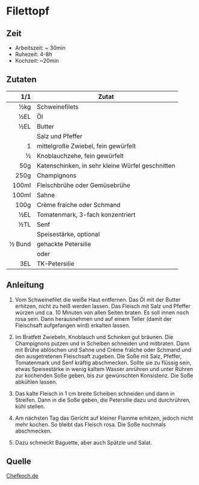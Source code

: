 # Filettopf

## Zeit

- Arbeitszeit: ~ 30min
- Ruhezeit: 4-8h
- Kochzeit: ~20min

## Zutaten

| 1/1    | Zutat                                            |
|-------:|--------------------------------------------------|
| ½kg    | Schweinefilets                                   |
| ½EL    | Öl                                               |
| ½EL    | Butter                                           |
|        | Salz und Pfeffer                                 |
| 1      | mittelgroße Zwiebel, fein gewürfelt              |
| ½      | Knoblauchzehe, fein gewürfelt                    |
| 50g    | Katenschinken, in sehr kleine Würfel geschnitten |
| 250g   | Champignons                                      |
| 100ml  | Fleischbrühe oder Gemüsebrühe                    |
| 100ml  | Sahne                                            |
| 100g   | Crème fraîche oder Schmand                       |
| ½EL    | Tomatenmark, 3-fach konzentriert                 |
| ½TL    | Senf                                             |
|        | Speisestärke, optional                           |
| ½ Bund | gehackte Petersilie                              |
|        | oder                                             |
| 3EL    | TK-Petersilie                                    |

## Anleitung

1. Vom Schweinefilet die weiße Haut entfernen. Das Öl mit der Butter erhitzen,
   nicht zu heiß werden lassen. Das Fleisch mit Salz und Pfeffer würzen und ca.
   10 Minuten von allen Seiten braten. Es soll innen noch rosa sein. Dann
   herausnehmen und auf einem Teller (damit der Fleischsaft aufgefangen wird)
   erkalten lassen.

2. Im Bratfett Zwiebeln, Knoblauch und Schinken gut bräunen. Die Champignons
   putzen und in Scheiben schneiden und mitbraten. Dann mit Brühe ablöschen und
   Sahne und Crème fraîche oder Schmand und den ausgetretenen Fleischsaft
   zugeben. Die Soße mit Salz, Pfeffer, Tomatenmark und Senf kräftig
   abschmecken. Sollte sie zu flüssig sein, etwas Speisestärke in wenig kaltem
   Wasser anrühren und unter Rühren zur kochenden Soße geben, bis zur
   gewünschten Konsistenz. Die Soße abkühlen lassen.

3. Das kalte Fleisch in 1 cm breite Scheiben schneiden und dann in Streifen.
   Dann in die Soße geben, die Petersilie dazu und durchrühren, kühl stellen.

4. Am nächsten Tag das Gericht auf kleiner Flamme erhitzen, jedoch nicht mehr
   kochen. So bleibt das Fleisch rosa. Die Soße nochmals abschmecken.

5. Dazu schmeckt Baguette, aber auch Spätzle und Salat.

## Quelle

[Chefkoch.de](https://www.chefkoch.de/rezepte/1342761239096947/Filettopf.html)
